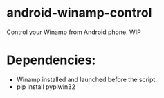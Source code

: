 # android-winamp-control
Control your Winamp from Android phone. WIP
# Dependencies:
* Winamp installed and launched before the script.
* pip install pypiwin32
